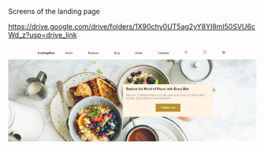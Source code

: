  
 Screens of the landing page

https://drive.google.com/drive/folders/1X90chy0UT5ag2yY8YI8ml50SVU6cWd_z?usp=drive_link


![alt text](https://github.com/Andreea-c30/pr_web/blob/main/img/banner_screen.jpg?raw=true)
